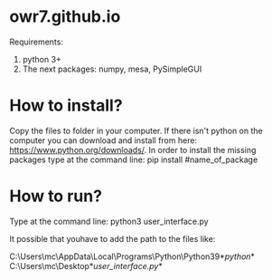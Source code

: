 # owr7.github.io
Requirements:
1. python 3+
2. The next packages: numpy, mesa, PySimpleGUI

# How to install?
Copy the files to folder in your computer.
If there isn't python on the computer you can download and install from here: https://www.python.org/downloads/.
In order to install the missing packages type at the command line:
pip install #name_of_package
# How to run?
Type at the command line:
python3 user_interface.py

It possible that youhave to add the path to the files like:

C:\Users\mc\AppData\Local\Programs\Python\Python39\**python** C:\Users\mc\Desktop\**user_interface.py**
